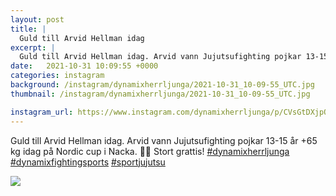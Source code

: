 ```yaml
---
layout: post
title: |
  Guld till Arvid Hellman idag
excerpt: |
  Guld till Arvid Hellman idag. Arvid vann Jujutsufighting pojkar 13-15 år +65 kg idag på Nordic cup i Nacka. 🎂🎂 Stort grattis!   
date:   2021-10-31 10:09:55 +0000
categories: instagram
background: /instagram/dynamixherrljunga/2021-10-31_10-09-55_UTC.jpg
thumbnail: /instagram/dynamixherrljunga/2021-10-31_10-09-55_UTC.jpg

instagram_url: https://www.instagram.com/dynamixherrljunga/p/CVsGtDXjpQ9
---
```

Guld till Arvid Hellman idag. Arvid vann Jujutsufighting pojkar 13-15 år +65 kg idag på Nordic cup i Nacka. 🎂🎂 Stort grattis! [#dynamixherrljunga](https://www.instagram.com/explore/tags/dynamixherrljunga/) [#dynamixfightingsports](https://www.instagram.com/explore/tags/dynamixfightingsports/) [#sportjujutsu](https://www.instagram.com/explore/tags/sportjujutsu/)



<img src='{{ site.baseurl }}/instagram/dynamixherrljunga/2021-10-31_10-09-55_UTC.jpg' class='img-fluid' />
